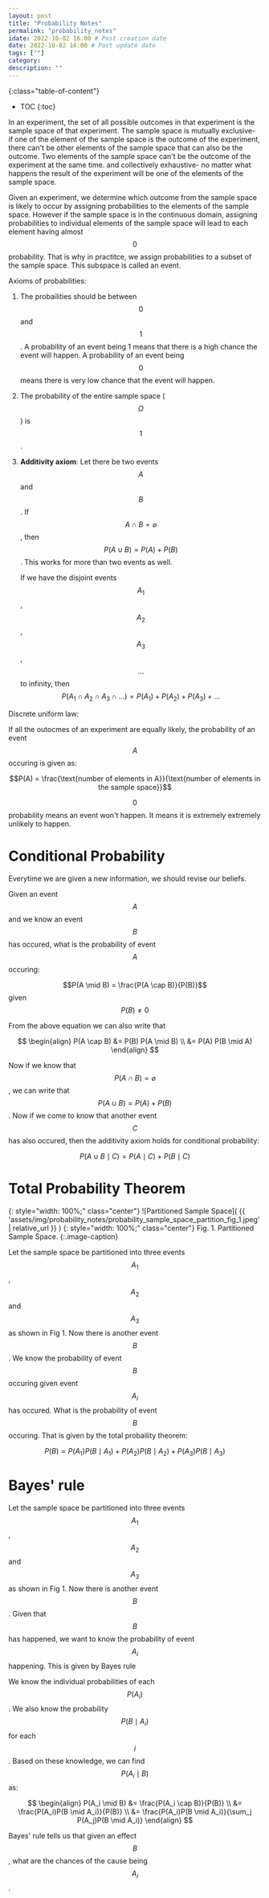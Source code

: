 ```yaml
---
layout: post
title: "Probability Notes"
permalink: "probability_notes"
idate: 2022-10-02 16:00 # Post creation date
date: 2022-10-02 16:00 # Post update date
tags: [""]
category:
description: ""
---
```


{:class="table-of-content"}
* TOC 
{:toc}

In an experiment, the set of all possible outcomes in that experiment is the
sample space of that experiment.
The sample space is mutually exclusive- if one of the element of the sample
space is the outcome of the experiment, there can't be other elements of the
sample space that can also be the outcome. Two elements of the sample space
can't be the outcome of the experiment at the same time. and collectively
exhaustive- no matter what happens the result of the experiment will be one of
the elements of the
sample space.

Given an experiment, we determine which outcome from the sample space is likely
to occur by assigning probabilities to the elements of the sample space.
However if the sample space is in the continuous domain, assigning probabilities
to individual elements of the sample space will lead to each element having
almost $$0$$ probability. That is why in practitce, we assign probabilities to a
subset of the sample space. This subspace is called an event.

Axioms of probabilities:
1. The probailities should be between $$0$$ and $$1$$. A probability of an event
   being 1 means that there is a high chance the event will happen. A
   probability of an event being $$0$$ means there is very low chance that the
   event will happen.

2. The probability of the entire sample space ($$\Omega$$) is $$1$$.

3. **Additivity axiom**: Let there be two events $$A$$ and $$B$$. If $$A \cap B = \varnothing$$, then
   $$P(A \cup B) = P(A) + P(B)$$. This works for more than two events as well.

   If we have the disjoint events $$A_1$$, $$A_2$$, $$A_3$$, $$\dots$$ to
   infinity, then $$P(A_1 \cap A_2 \cap A_3 \cap \dots ) = P(A_1) + P(A_2) + P(A_3) +
   \dots$$


Discrete uniform law:

If all the outocmes of an experiment are equally likely, the probability of an
event $$A$$ occuring is given as:

$$P(A) = \frac{\text{number of elements in A}}{\text{number of elements in the
 sample space}}$$


$$0$$ probability means an event won't happen. It means it is extremely
extremely unlikely to happen.

# Conditional Probability

Everytime we are given a new information, we should revise our beliefs.

Given an event $$A$$ and we know an event $$B$$ has occured, what is the
probability of event $$A$$ occuring:

$$P(A \mid B) = \frac{P(A \cap B)}{P(B)}$$ given $$P(B) \neq 0$$

From the above equation we can also write that 

$$
\begin{align}
P(A \cap B) &= P(B) P(A \mid B) \\
&= P(A) P(B \mid A)
\end{align}
$$

Now if we know that $$P(A \cap B) = \varnothing$$, we can write that $$P(A \cup
B) = P(A) + P(B)$$. Now if we come to know that another event $$C$$ has also
occured, then the additivity axiom holds for conditional probability:

$$P(A \cup B \mid C) = P(A \mid C) + P(B \mid C)$$

# Total Probability Theorem

{: style="width: 100%;" class="center"}
![Partitioned Sample Space]( {{ 'assets/img/probability_notes/probability_sample_space_partition_fig_1.jpeg' | relative_url }} )
{: style="width: 100%;" class="center"}
Fig. 1. Partitioned Sample Space.
{:.image-caption}

Let the sample space be partitioned into three events $$A_1$$, $$A_2$$ and
$$A_3$$ as shown in Fig 1.
Now there is another event $$B$$. We know the probability of event $$B$$
occuring given event $$A_i$$ has occured. What is the probability of event $$B$$
occuring. That is given by the total probaility theorem:

$$
P(B) = P(A_1)P(B \mid A_1) + P(A_2)P(B \mid A_2) + P(A_3)P(B \mid A_3)
$$

# Bayes' rule

Let the sample space be partitioned into three events $$A_1$$, $$A_2$$ and
$$A_3$$ as shown in Fig 1. Now there is another event $$B$$. Given that $$B$$ has happened, we
want to know the probability of event $$A_i$$ happening. This is given by Bayes
rule

We know the individual probabilities of each $$P(A_i)$$. We also know the
probability $$P(B \mid A_i)$$ for each $$i$$. Based on these knowledge, we can
find $$P(A_i \mid B)$$ as:

$$
\begin{align}
P(A_i \mid B) &= \frac{P(A_i \cap B)}{P(B)} \\
&= \frac{P(A_i)P(B \mid A_i)}{P(B)} \\
&= \frac{P(A_i)P(B \mid A_i)}{\sum_j P(A_j)P(B \mid A_i)}
\end{align}
$$

Bayes' rule tells us that given an effect $$B$$, what are the chances of the
cause being $$A_i$$.
